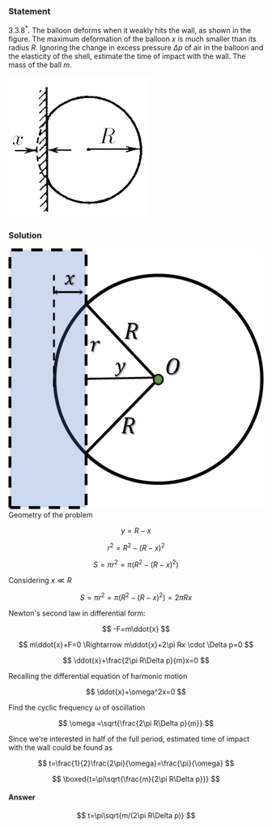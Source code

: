 ###  Statement

$3.3.8^*.$ The balloon deforms when it weakly hits the wall, as shown in the figure. The maximum deformation of the balloon $x$ is much smaller than its radius $R$. Ignoring the change in excess pressure $\Delta p$ of air in the balloon and the elasticity of the shell, estimate the time of impact with the wall. The mass of the ball $m$.

![ For problem $3.3.8^*$ |278x278, 26%](../../img/3.3.8/statement.png)

### Solution

![ Geometry of the problem |539x549, 31%](../../img/3.3.8/draw.png)  Geometry of the problem

$$
y=R-x
$$

$$
r^2=R^2-(R-x)^2
$$

$$
S=\pi r^2=\pi (R^2-(R-x)^2)
$$

Considering $x \ll R$

$$
S=\pi r^2=\pi (R^2-(R-x)^2)=2\pi Rx
$$

Newton's second law in differential form:

$$
-F=m\ddot{x}
$$

$$
m\ddot{x}+F=0 \Rightarrow m\ddot{x}+2\pi Rx \cdot \Delta p=0
$$

$$
\ddot{x}+\frac{2\pi R\Delta p}{m}x=0
$$

Recalling the differential equation of harmonic motion

$$
\ddot{x}+\omega^2x=0
$$

Find the cyclic frequency $\omega$ of oscillation

$$
\omega =\sqrt{\frac{2\pi R\Delta p}{m}}
$$

Since we're interested in half of the full period, estimated time of impact with the wall could be found as

$$
t=\frac{1}{2}\frac{2\pi}{\omega}=\frac{\pi}{\omega}
$$

$$
\boxed{t=\pi\sqrt{\frac{m}{2\pi R\Delta p}}}
$$

#### Answer

$$
t=\pi\sqrt{m/(2\pi R\Delta p)}
$$